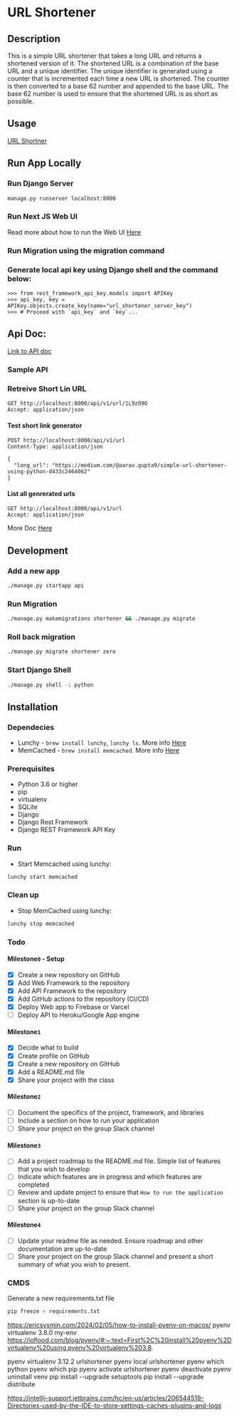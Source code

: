 # URL Shortener

## Description

This is a simple URL shortener that takes a long URL and returns a shortened version of it. The shortened URL is a
combination of the base URL and a unique identifier. The unique identifier is generated using a counter that is
incremented each time a new URL is shortened. The counter is then converted to a base 62 number and appended to the base
URL. The base 62 number is used to ensure that the shortened URL is as short as possible.

## Usage

[URL Shortner](https://urls-4b.web.app/)

## Run App Locally

### Run Django Server

```bash
manage.py runserver localhost:8000
```

### Run Next JS Web UI

Read more about how to run the Web UI [Here](/web/README.md)

### Run Migration using the migration command

### Generate local api key using Django shell and the command below:

```
>>> from rest_framework_api_key.models import APIKey
>>> api_key, key = APIKey.objects.create_key(name="url_shortener_server_key")
>>> # Proceed with `api_key` and `key`...
```

## Api Doc:

[Link to API doc](http://localhost:8000/doc/)

### Sample API

### Retreive Short Lin URL

```
GET http://localhost:8000/api/v1/url/1L9zO9O
Accept: application/json
```

#### Test short link generator

```
POST http://localhost:8000/api/v1/url
Content-Type: application/json

{
  "long_url": "https://medium.com/@aarav.gupta9/simple-url-shortener-using-python-d433c2464062"
}
```

#### List all genrerated urls

```
GET http://localhost:8000/api/v1/url
Accept: application/json

```

More Doc [Here](URLShortener.http)

## Development

### Add a new app

```bash
./manage.py startapp api
```

### Run Migration

```bash
./manage.py makemigrations shortener && ./manage.py migrate
```

### Roll back migration

```bash
./manage.py migrate shortener zero 
```

### Start Django Shell

```bash
./manage.py shell -i python
```

## Installation

### Dependecies

- Lunchy - `brew install lunchy`, `lunchy ls`. More info [Here](https://github.com/eddiezane/lunchy)
- MemCached - `brew install memcached`. More
  info [Here](https://gist.github.com/tomysmile/ba6c0ba4488ea51e6423d492985a7953)

### Prerequisites

- Python 3.6 or higher
- pip
- virtualenv
- SQLite
- Django
- Django Rest Framework
- Django REST Framework API Key

### Run

- Start Memcached using lunchy:

```bash
lunchy start memcached
```

### Clean up

- Stop MemCached using lunchy:

```bash
lunchy stop memcached
```

### Todo

#### Milestone`0` - Setup

- [x] Create a new repository on GitHub
- [x] Add Web Framework to the repository
- [x] Add API Framework to the repository
- [x] Add GitHub actions to the repository (CI/CD)
- [x] Deploy Web app to Firebase or Varcel
- [ ] Deploy API to Heroku/Google App engine

#### Milestone`1`

- [x] Decide what to build
- [x] Create profile on GitHub
- [x] Create a new repository on GitHub
- [x] Add a README.md file
- [x] Share your project with the class

#### Milestone`2`

- [ ] Document the specifics of the project, framework, and libraries
- [ ] Include a section on how to run your application
- [ ] Share your project on the group Slack channel

#### Milestone`3`

- [ ] Add a project roadmap to the README.md file. Simple list of features that you wish to develop
- [ ] Indicate which features are in progress and which features are completed
- [ ] Review and update project to ensure that `How to run the application` section is up-to-date
- [ ] Share your project on the group Slack channel

#### Milestone`4`

- [ ] Update your readme file as needed. Ensure roadmap and other documentation are up-to-date
- [ ] Share your project on the group Slack channel and present a short summary of what you wish to present.

### CMDS

Generate a new requirements.txt file

```bash
pip freeze > requirements.txt
```
https://ericsysmin.com/2024/02/05/how-to-install-pyenv-on-macos/
pyenv virtualenv 3.8.0 my-env
https://ioflood.com/blog/pyenv/#:~:text=First%2C%20install%20pyenv%2Dvirtualenv%20using,pyenv%20virtualenv%203.8.

pyenv virtualenv 3.12.2 urlshortener
pyenv local urlshortener
pyenv which python
pyenv which pip
pyenv activate urlshortener
pyenv deactivate
pyenv uninstall venv
pip install --upgrade setuptools
pip install --upgrade distribute 

https://intellij-support.jetbrains.com/hc/en-us/articles/206544519-Directories-used-by-the-IDE-to-store-settings-caches-plugins-and-logs